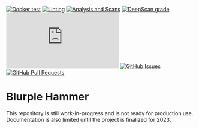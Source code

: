 [![Docker test](https://img.shields.io/github/workflow/status/project-blurple/blurple-hammer/Docker%20Compose)](https://github.com/project-blurple/blurple-hammer/actions/workflows/docker-test.yml)
[![Linting](https://img.shields.io/github/workflow/status/project-blurple/blurple-hammer/Linting?label=quality)](https://github.com/project-blurple/blurple-hammer/actions/workflows/linting.yml)
[![Analysis and Scans](https://img.shields.io/github/workflow/status/project-blurple/blurple-hammer/Analysis%20and%20Scans?label=scan)](https://github.com/project-blurple/blurple-hammer/actions/workflows/analysis-and-scans.yml)
[![DeepScan grade](https://deepscan.io/api/teams/16173/projects/22743/branches/674974/badge/grade.svg)](https://deepscan.io/dashboard#view=project&tid=16173&pid=22743&bid=674974)
[![discord.js version](https://img.shields.io/github/package-json/dependency-version/project-blurple/blurple-hammer/discord.js)](https://www.npmjs.com/package/discord.js)
[![GitHub Issues](https://img.shields.io/github/issues-raw/project-blurple/blurple-hammer.svg)](https://github.com/project-blurple/blurple-hammer/issues)
[![GitHub Pull Requests](https://img.shields.io/github/issues-pr-raw/project-blurple/blurple-hammer.svg)](https://github.com/project-blurple/blurple-hammer/pulls)

# Blurple Hammer

This repository is still work-in-progress and is not ready for production use. Documentation is also limited until the project is finalized for 2023.
